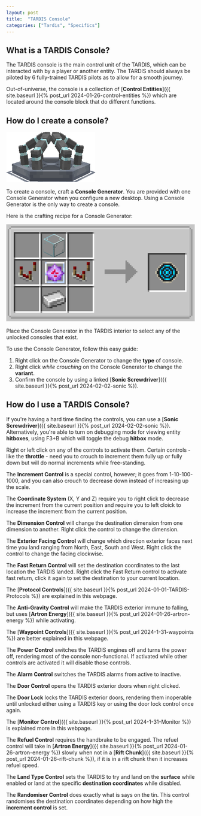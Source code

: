 ```yaml
---
layout: post
title:  "TARDIS Console"
categories: ["Tardis", "Specifics"]
---
```

## What is a TARDIS Console?

The TARDIS console is the main control unit of the TARDIS, which can be interacted with by a player or another entity. The TARDIS should always be piloted by 6 fully-trained TARDIS pilots as to allow for a smooth journey.

Out-of-universe, the console is a collection of [**Control Entities**]({{ site.baseurl }}{% post_url 2024-01-26-control-entities %}) which are located around the console block that do different functions.

## How do I create a console?
![Image of Console Generator](../assets/console-generator.png)

To create a console, craft a **Console Generator**. You are provided with one Console Generator when you configure a new desktop. Using a Console Generator is the only way to create a console. 

Here is the crafting recipe for a Console Generator:

![Capaldi Sonic Screwdriver](../assets/console-generator-crafting-recipe.png)

Place the Console Generator in the TARDIS interior to select any of the unlocked consoles that exist.

To use the Console Generator, follow this easy guide:
1. Right click on the Console Generator to change the **type** of console.
2. Right click *while crouching* on the Console Generator to change the **variant**.
3. Confirm the console by using a linked [**Sonic Screwdriver**]({{ site.baseurl }}{% post_url 2024-02-02-sonic %}).






## How do I use a TARDIS Console?
If you're having a hard time finding the controls, you can use a [**Sonic Screwdriver**]({{ site.baseurl }}{% post_url 2024-02-02-sonic %}). Alternatively, you're able to turn on debugging mode for viewing entity **hitboxes**, using F3+B which will toggle the debug **hitbox** mode.

Right or left click on any of the controls to activate them. Certain controls - like the **throttle** - need you to crouch to increment them fully up or fully down but will do normal increments while free-standing.

The **Increment Control** is a special control, however; it goes from 1-10-100-1000, and you can also crouch to decrease down instead of increasing up the scale.

The **Coordinate System** (X, Y and Z) require you to right click to decrease the increment from the current position and require you to left cloick to increase the increment from the current position. 

The **Dimension Control** will change the destination dimension from one dimension to another. Right click the control to change the dimension.

The **Exterior Facing Control** will change which direction exterior faces next time you land ranging from North, East, South and West. Right click the control to change the facing clockwise.

The **Fast Return Control** will set the destination coordinates to the last location the TARDIS landed. Right click the Fast Return control to activate fast return, click it again to set the destination to your current location.

The [**Protocol Controls**]({{ site.baseurl }}{% post_url 2024-01-01-TARDIS-Protocols %}) are explained in this webpage.

The **Anti-Gravity Control** will make the TARDIS exterior immune to falling, but uses [**Artron Energy**]({{ site.baseurl }}{% post_url 2024-01-26-artron-energy %}) while activating.

The [**Waypoint Controls**]({{ site.baseurl }}{% post_url 2024-1-31-waypoints %}) are better explained in this webpage.

The **Power Control** switches the TARDIS engines off and turns the power off, rendering most of the console non-functional. If activated while other controls are activated it will disable those controls.

The **Alarm Control** switches the TARDIS alarms from active to inactive.

The **Door Control** opens the TARDIS exterior doors when right clicked.

The **Door Lock** locks the TARDIS exterior doors, rendering them inoperable until unlocked either using a TARDIS key or using the door lock control once again.

The [**Monitor Control**]({{ site.baseurl }}{% post_url 2024-1-31-Monitor %}) is explained more in this webpage.

The **Refuel Control** requires the handbrake to be engaged. The refuel control will take in [**Artron Energy**]({{ site.baseurl }}{% post_url 2024-01-26-artron-energy %}) slowly when not in a [**Rift Chunk**]({{ site.baseurl }}{% post_url 2024-01-26-rift-chunk %}), if it is in a rift chunk then it increases refuel speed.

The **Land Type Control** sets the TARDIS to try and land on the **surface** while enabled or land at the specific **destination coordinates** while disabled.

The **Randomiser Control** does exactly what is says on the tin. This control randomises the destination coordinates depending on how high the **increment control** is set.